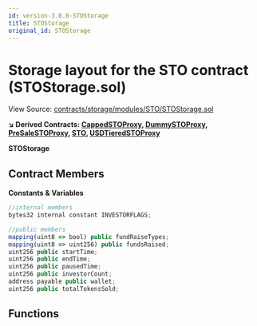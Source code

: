 ```yaml
---
id: version-3.0.0-STOStorage
title: STOStorage
original_id: STOStorage
---
```


# Storage layout for the STO contract (STOStorage.sol)

View Source: [contracts/storage/modules/STO/STOStorage.sol](../../../contracts/storage/modules/STO/STOStorage.sol)

**↘ Derived Contracts: [CappedSTOProxy](CappedSTOProxy.md), [DummySTOProxy](DummySTOProxy.md), [PreSaleSTOProxy](PreSaleSTOProxy.md), [STO](STO.md), [USDTieredSTOProxy](USDTieredSTOProxy.md)**

**STOStorage**

## Contract Members
**Constants & Variables**

```js
//internal members
bytes32 internal constant INVESTORFLAGS;

//public members
mapping(uint8 => bool) public fundRaiseTypes;
mapping(uint8 => uint256) public fundsRaised;
uint256 public startTime;
uint256 public endTime;
uint256 public pausedTime;
uint256 public investorCount;
address payable public wallet;
uint256 public totalTokensSold;

```

## Functions

